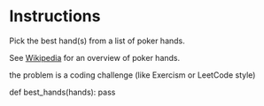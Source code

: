 # Instructions

Pick the best hand(s) from a list of poker hands.

See [Wikipedia][poker-hands] for an overview of poker hands.

[poker-hands]: https://en.wikipedia.org/wiki/List_of_poker_hands

the problem is a coding challenge (like Exercism or LeetCode style)

def best_hands(hands):
    pass
